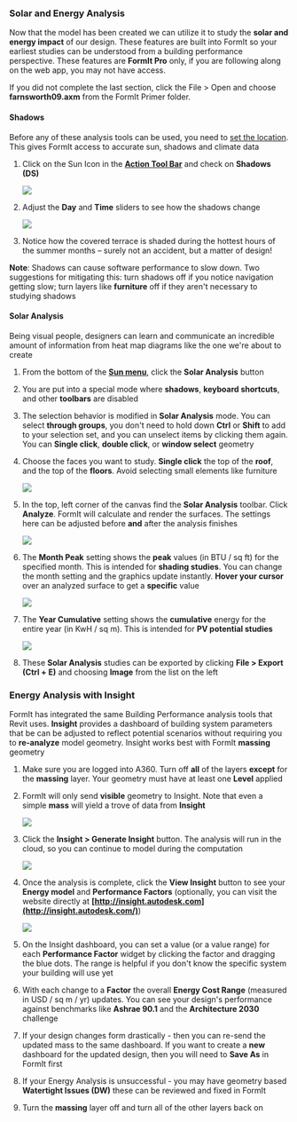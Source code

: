 ### Solar and Energy Analysis
Now that the model has been created we can utilize it to study the **solar and energy impact** of our design. These features are built into FormIt so your earliest studies can be understood from a building performance perspective. These features are **FormIt Pro** only, if you are following along on the web app, you may not have access.

If you did not complete the last section, click the File &gt; Open and choose **farnsworth09.axm** from the FormIt Primer folder.

#### Shadows
Before any of these analysis tools can be used, you need to [set the location](/Building-the-Farnsworth-House/Setting-Location.md). This gives FormIt access to accurate sun, shadows and climate data

1. Click on the Sun Icon in the [**Action Tool Bar**](../formit-introduction/tool-bars.md) and check on **Shadows (DS)**

    ![](./images/3bdf0e2a-0ad4-4aac-b6fc-5e789643b0d6.png)

2. Adjust the **Day** and **Time** sliders to see how the shadows change 

    ![](./images/UpperTerraceSketch_32.png)

3. Notice how the covered terrace is shaded during the hottest hours of the summer months – surely not an accident, but a matter of design! 

**Note**: Shadows can cause software performance to slow down. Two suggestions for mitigating this: turn shadows off if you notice navigation getting slow; turn layers like **furniture** off if they aren't necessary to studying shadows

#### Solar Analysis
Being visual people, designers can learn and communicate an incredible amount of information from heat map diagrams like the one we're about to create

1. From the bottom of the [**Sun menu**](../formit-introduction/tool-bars.md), click the **Solar Analysis** button

2. You are put into a special mode where **shadows**, **keyboard shortcuts**, and other **toolbars** are disabled

3. The selection behavior is modified in **Solar Analysis** mode. You can select **through groups**, you don't need to hold down **Ctrl** or **Shift** to add to your selection set, and you can unselect items by clicking them again. You can **Single click**, **double click**, or **window select** geometry

3. Choose the faces you want to study. **Single click** the top of the **roof**, and the top of the **floors**. Avoid selecting small elements like furniture

    ![](./images/UpperTerraceSketch_33.png)

4. In the top, left corner of the canvas find the **Solar Analysis** toolbar. Click **Analyze**. FormIt will calculate and render the surfaces. The settings here can be adjusted before **and** after the analysis finishes

    ![](./images/SolarAnalysis.png)

3. The **Month Peak** setting shows the **peak** values (in BTU / sq ft) for the specified month. This is intended for **shading studies**. You can change the month setting and the graphics update instantly. **Hover your cursor** over an analyzed surface to get a **specific** value

    ![](./images/460060a0-ea3b-4095-af45-40045811be22.png)

4. The **Year Cumulative** setting shows the **cumulative** energy for the entire year (in KwH / sq m). This is intended for **PV potential studies** 

    ![](./images/a9f61dfb-dfc9-4751-b145-b131a69c53cf.png)

4. These **Solar Analysis** studies can be exported by clicking **File > Export (Ctrl + E)** and choosing **Image** from the list on the left


### Energy Analysis with Insight 
FormIt has integrated the same Building Performance analysis tools that Revit uses. **Insight** provides a dashboard of building system parameters that be can be adjusted to reflect potential scenarios without requiring you to **re-analyze** model geometry. Insight works best with FormIt **massing** geometry

1. Make sure you are logged into A360. Turn off **all** of the layers **except** for the **massing** layer. Your geometry must have at least one **Level** applied

2. FormIt will only send **visible** geometry to Insight. Note that even a simple **mass** will yield a trove of data from **Insight**

    ![](./images/EnergyMassing.png)

2. Click the **Insight &gt; Generate Insight** button. The analysis will run in the cloud, so you can continue to model during the computation 

    ![](./images/EnergyMenu.png)

4. Once the analysis is complete, click the **View Insight** button to see your **Energy model** and **Performance Factors** (optionally, you can visit the website directly at **[http://insight.autodesk.com](http://insight.autodesk.com/)**)

    ![](./images/EnergyDashboard.png)
    
5. On the Insight dashboard, you can set a value (or a value range) for each **Performance Factor** widget by clicking the factor and dragging the blue dots. The range is helpful if you don't know the specific system your building will use yet

6. With each change to a **Factor** the overall **Energy Cost Range** (measured in USD / sq m / yr) updates. You can see your design's performance against benchmarks like **Ashrae 90.1** and the **Architecture 2030** challenge

5. If your design changes form drastically - then you can re-send the updated mass to the same dashboard. If you want to create a **new** dashboard for the updated design, then you will need to **Save As** in FormIt first

6. If your Energy Analysis is unsuccessful - you may have geometry based **Watertight Issues (DW)** these can be reviewed and fixed in FormIt

7. Turn the **massing** layer off and turn all of the other layers back on